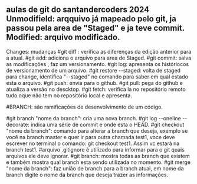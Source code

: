 aulas de git do santandercoders 2024
Unmodifield: arqquivo já mapeado pelo git, ja passou pela area de "Staged" e ja teve commit.
Modified: arquivo modificado.
-------
Changes: mudanças
#git diff : verifica as diferenças da edição anterior para a atual.
#git add: adiciona o arquivo para area de Staged.
#git commit: salva as modificações , faz um versionamento.
#git log: apresenta os históriocos de versionamento de um arquivo.
#git restore --staged: volta de staged para change, identifica "--staged" no comando para saber em qual estado esta o arquivo.
#git push: envia para o github.
#git pull: pega do github e atualiza a versão no descktop.
#git fetch: verifica la no repositório remoto tudo oque não tem no repositório local e apresenta.

#BRANCH: são ramificações de desenvolvimento de um código.

#git branch "nome da branch": cria uma nova branch.
#git log --oneline --decorate: indica uma série de commit e onde esta o HEAD.
#git checkout "nome da branch": comando para alterar a branch que deseja, exemplo se você na branch master e quer ir para outra chamada test1, voce deve escrever no terminal o comando: git checkout test1. Assim vc estará na branch test1.
#arquivo .gitignore é utilizado para informar para o git quais arquivos ele deve ignorar.
#git branch: mostra todas as branch que existem e também mostra qual branch esta sendo utilizada no momento.
#git merge "nome da branch": faz união de branch para a branch atual, em nome da branch digite o nome da branch que deseja trazer as informações.


